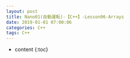 ```yaml
---
layout: post
title: Nano01(自動運転)-【C++】-Lesson06-Arrays
date: 2019-01-01 07:00:06
categories: C++
tags: C++
---
```

* content
{:toc}
